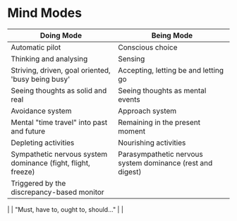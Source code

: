 # Mind Modes

| Doing Mode | Being Mode |
| ---------- | ---------- |
| Automatic pilot | Conscious choice |
| Thinking and analysing | Sensing |
| Striving, driven, goal oriented, 'busy being busy' | Accepting, letting be and letting go |
| Seeing thoughts as solid and real | Seeing thoughts as mental events |
| Avoidance system | Approach system |
| Mental "time travel" into past and future | Remaining in the present moment |
| Depleting activities | Nourishing activities |
| Sympathetic nervous system dominance (fight, flight, freeze) | Parasympathetic nervous system dominance (rest and digest) |
| Triggered by the discrepancy-based monitor |
|
| "Must, have to, ought to, should..." | |
